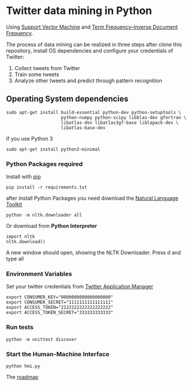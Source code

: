 Twitter data mining in Python
==============

Using [Support Vector Machine](https://en.wikipedia.org/wiki/Support_vector_machine) and [Term Frequency–Inverse Document Frequency](https://en.wikipedia.org/wiki/Tf%E2%80%93idf).

The process of data mining can be realized in three steps after clone this repository, install OS dependencies and configure your credentials of Twitter:

  1. Collect tweets from Twitter
  2. Train some tweets
  3. Analyze other tweets and predict through pattern recognition

## Operating System dependencies

```
sudo apt-get install build-essential python-dev python-setuptools \
                     python-numpy python-scipy libblas-dev gfortran \
                     libatlas-dev libatlas3gf-base liblapack-dev \
                     libatlas-base-dev
```

If you use Python 3

```
sudo apt-get install python3-minimal
```


### Python Packages required

Install with [pip](https://pip.pypa.io/en/stable/)

```
pip install -r requirements.txt
```

after install Python Packages you need download the [Natural Language Toolkit](http://www.nltk.org/)

```
python -m nltk.downloader all
```

Or download from **Python Interpreter**

```
import nltk
nltk.download()
```

A new window should open, showing the NLTK Downloader. Press d and type all

### Environment Variables

Set your twitter credentials from [Twitter Application Manager](https://apps.twitter.com/)

```
export CONSUMER_KEY="0000000000000000000"
export CONSUMER_SECRET="1111111111111111"
export ACCESS_TOKEN="2222222222222222222"
export ACCESS_TOKEN_SECRET="333333333333"
```

### Run tests

```
python -m unittest discover
```

### Start the Human-Machine Interface

```
python hmi.py
```

The [roadmap](https://github.com/fernandopso/twitter-svm-tfidf.py/wiki/Roadmap)
